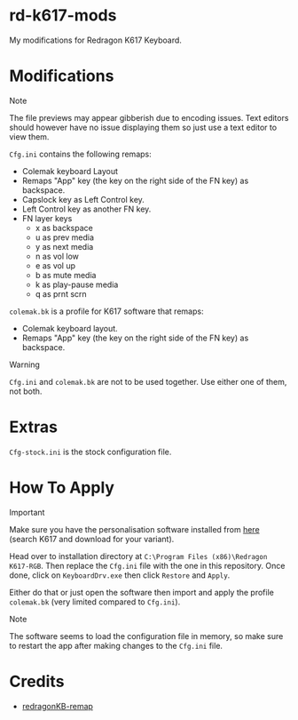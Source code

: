 # rd-k617-mods
My modifications for Redragon K617 Keyboard.

# Modifications
> [!NOTE]
> The file previews may appear gibberish due to encoding issues. Text editors should however have no issue displaying them so just use a text editor to view them.

`Cfg.ini` contains the following remaps:
- Colemak keyboard Layout
- Remaps "App" key (the key on the right side of the FN key) as backspace.
- Capslock key as Left Control key.
- Left Control key as another FN key.
- FN layer keys
  - x as backspace
  - u as prev media
  - y as next media
  - n as vol low
  - e as vol up
  - b as mute media
  - k as play-pause media
  - q as prnt scrn

`colemak.bk` is a profile for K617 software that remaps:
- Colemak keyboard layout.
- Remaps "App" key (the key on the right side of the FN key) as backspace.

> [!WARNING]
> `Cfg.ini` and `colemak.bk` are not to be used together. Use either one of them, not both.

# Extras
`Cfg-stock.ini` is the stock configuration file.

# How To Apply
> [!IMPORTANT]
> Make sure you have the personalisation software installed from [here](https://www.redragonzone.com/pages/download) (search K617 and download for your variant).

Head over to installation directory at `C:\Program Files (x86)\Redragon K617-RGB`. Then replace the `Cfg.ini` file with the one in this repository. Once done, click on `KeyboardDrv.exe` then click `Restore` and `Apply`. 

Either do that or just open the software then import and apply the profile `colemak.bk` (very limited compared to `Cfg.ini`).

> [!NOTE]
> The software seems to load the configuration file in memory, so make sure to restart the app after making changes to the `Cfg.ini` file.

# Credits
- [redragonKB-remap](https://github.com/octenite/redragonKB-remap/)
